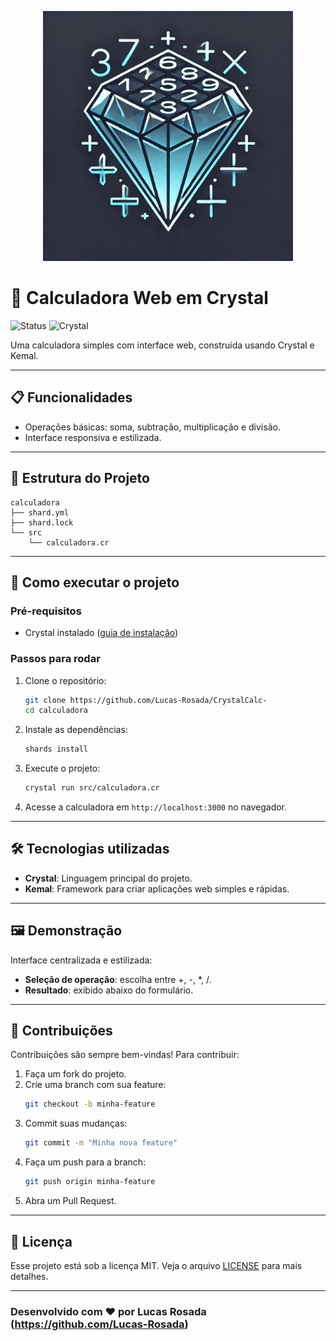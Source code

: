 <p align="center">
   <img src="https://raw.githubusercontent.com/Lucas-Rosada/CrystalCalc/refs/heads/main/assets/logo.png" width="400" height="400" alt="Logo"/> 
</p>

# 🚀 Calculadora Web em Crystal

![Status](https://img.shields.io/badge/Status-Conclu%C3%ADdo-brightgreen) ![Crystal](https://img.shields.io/badge/Crystal-Language-green)

Uma calculadora simples com interface web, construída usando Crystal e Kemal.

---

## 📋 Funcionalidades

- Operações básicas: soma, subtração, multiplicação e divisão.
- Interface responsiva e estilizada.

---

## 📁 Estrutura do Projeto

```
calculadora
├── shard.yml
├── shard.lock
└── src
    └── calculadora.cr
```

---

## 🚀 Como executar o projeto

### Pré-requisitos

- Crystal instalado ([guia de instalação](https://crystal-lang.org/install/))

### Passos para rodar

1. Clone o repositório:
   ```bash
   git clone https://github.com/Lucas-Rosada/CrystalCalc-
   cd calculadora
   ```

2. Instale as dependências:
   ```bash
   shards install
   ```

3. Execute o projeto:
   ```bash
   crystal run src/calculadora.cr
   ```

4. Acesse a calculadora em `http://localhost:3000` no navegador.

---

## 🛠️ Tecnologias utilizadas

- **Crystal**: Linguagem principal do projeto.
- **Kemal**: Framework para criar aplicações web simples e rápidas.

---

## 🖼️ Demonstração

Interface centralizada e estilizada:

- **Seleção de operação**: escolha entre +, -, *, /.
- **Resultado**: exibido abaixo do formulário.

---

## 🤝 Contribuições

Contribuições são sempre bem-vindas! Para contribuir:

1. Faça um fork do projeto.
2. Crie uma branch com sua feature:
   ```bash
   git checkout -b minha-feature
   ```
3. Commit suas mudanças:
   ```bash
   git commit -m "Minha nova feature"
   ```
4. Faça um push para a branch:
   ```bash
   git push origin minha-feature
   ```
5. Abra um Pull Request.

---

## 📄 Licença

Esse projeto está sob a licença MIT. Veja o arquivo [LICENSE](LICENSE) para mais detalhes.

---

### Desenvolvido com ❤️ por Lucas Rosada (https://github.com/Lucas-Rosada)
